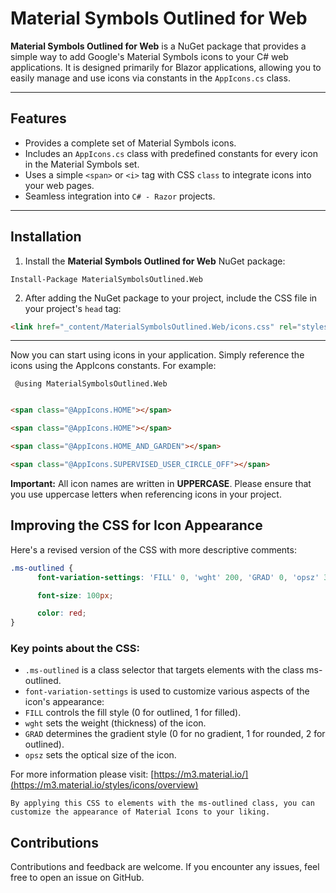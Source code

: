 
# Material Symbols Outlined for Web

**Material Symbols Outlined for Web** is a NuGet package that provides a simple way to add Google's Material Symbols icons to your C# web applications. It is designed primarily for Blazor applications, allowing you to easily manage and use icons via constants in the `AppIcons.cs` class.

---

## Features

- Provides a complete set of Material Symbols icons.
- Includes an `AppIcons.cs` class with predefined constants for every icon in the Material Symbols set.
- Uses a simple `<span>` or `<i>` tag with CSS `class` to integrate icons into your web pages.
- Seamless integration into `C# - Razor`  projects.

---

## Installation

1. Install the **Material Symbols Outlined for Web** NuGet package:

```coutlined
Install-Package MaterialSymbolsOutlined.Web
```

2. After adding the NuGet package to your project, include the CSS file in your project's `head` tag:
```html
<link href="_content/MaterialSymbolsOutlined.Web/icons.css" rel="stylesheet" />
```

---
Now you can start using icons in your application. Simply reference the icons using the AppIcons constants. For example:

```razor
 @using MaterialSymbolsOutlined.Web
```



```html

<span class="@AppIcons.HOME"></span>

<span class="@AppIcons.HOME"></span> 

<span class="@AppIcons.HOME_AND_GARDEN"></span> 

<span class="@AppIcons.SUPERVISED_USER_CIRCLE_OFF"></span> 
```

**Important:** All icon names are written in **UPPERCASE**. Please ensure that you use uppercase letters when referencing icons in your project.

## Improving the CSS for Icon Appearance
Here's a revised version of the CSS with more descriptive comments:

```CSS
.ms-outlined {
	  font-variation-settings: 'FILL' 0, 'wght' 200, 'GRAD' 0, 'opsz' 30;

	  font-size: 100px;

	  color: red;
}
```


### Key points about the CSS:

- ``.ms-outlined`` is a class selector that targets elements with the class ms-outlined.
- ``font-variation-settings`` is used to customize various aspects of the icon's appearance:
- ``FILL`` controls the fill style (0 for outlined, 1 for filled).
- ``wght`` sets the weight (thickness) of the icon.
- ``GRAD`` determines the gradient style (0 for no gradient, 1 for rounded, 2 for outlined).
- ``opsz`` sets the optical size of the icon.

For more information please visit: [https://m3.material.io/](https://m3.material.io/styles/icons/overview)

`By applying this CSS to elements with the ms-outlined class, you can customize the appearance of Material Icons to your liking.`

## Contributions
Contributions and feedback are welcome. If you encounter any issues, feel free to open an issue on GitHub.







